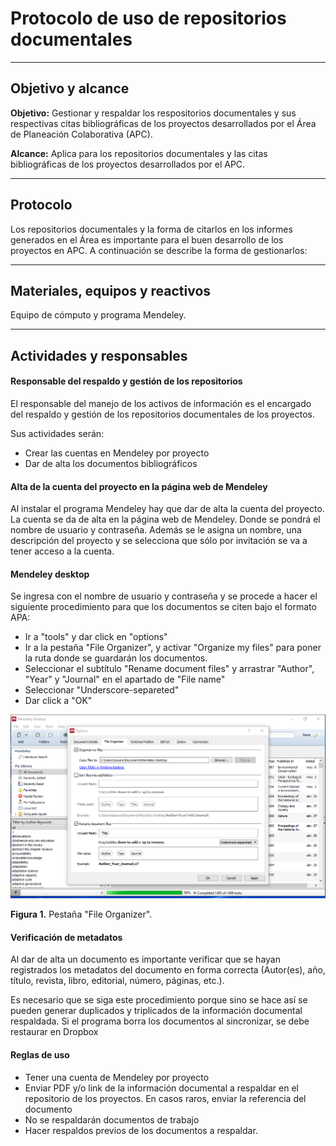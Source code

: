 # Protocolo de uso de repositorios documentales
* * *

## Objetivo y alcance

**Objetivo:** Gestionar y respaldar los respositorios documentales y sus respectivas citas bibliográficas de los proyectos desarrollados por el Área de Planeación Colaborativa (APC).

**Alcance:** Aplica para los repositorios documentales y las citas bibliográficas de los proyectos desarrollados por el APC.

* * *
## Protocolo

Los repositorios documentales y la forma de citarlos en los informes generados en el Área es importante para el buen desarrollo de los proyectos en APC. A continuación se describe la forma de gestionarlos:

* * *
## Materiales, equipos y reactivos

Equipo de cómputo y programa Mendeley.

* * *

## Actividades y responsables

#### Responsable del respaldo y gestión de los repositorios

El responsable del manejo de los activos de información es el encargado del respaldo y gestión de los repositorios documentales de los proyectos.

Sus actividades serán:

* Crear las cuentas en Mendeley por proyecto
* Dar de alta los documentos bibliográficos

#### Alta de la cuenta del proyecto en la página web de Mendeley

Al instalar el programa Mendeley hay que dar de alta la cuenta del proyecto. La cuenta se da de alta en la página web de Mendeley. Donde se pondrá el nombre de usuario y contraseña. Además se le asigna un nombre, una descripción del proyecto y se selecciona que sólo por invitación se va a tener acceso a la cuenta.

#### Mendeley desktop

Se ingresa con el nombre de usuario y contraseña y se procede a hacer el siguiente procedimiento para que los documentos se citen bajo el formato APA:

* Ir a "tools" y dar click en "options"
* Ir a la pestaña "File Organizer", y activar "Organize my files" para poner la ruta donde se guardarán los documentos.
* Seleccionar el subtítulo "Rename document files" y arrastrar "Author", "Year" y "Journal" en el apartado de "File name"
* Seleccionar "Underscore-separeted"
* Dar click a "OK"

![Figura 1](file_organizer.png)

**Figura 1.** Pestaña "File Organizer".

#### Verificación de metadatos

Al dar de alta un documento es importante verificar que se hayan registrados los metadatos del documento en forma correcta (Autor(es), año, título, revista, libro, editorial, número, páginas, etc.).

Es necesario que se siga este procedimiento porque sino se hace así se pueden generar duplicados y triplicados de la información documental respaldada. Si el programa borra los documentos al sincronizar, se debe restaurar en Dropbox

#### Reglas de uso

* Tener una cuenta de Mendeley por proyecto
* Enviar PDF y/o link de la información documental a respaldar en el repositorio de los proyectos. En casos raros, enviar la referencia del documento
* No se respaldarán documentos de trabajo
* Hacer respaldos previos de los documentos a respaldar.
